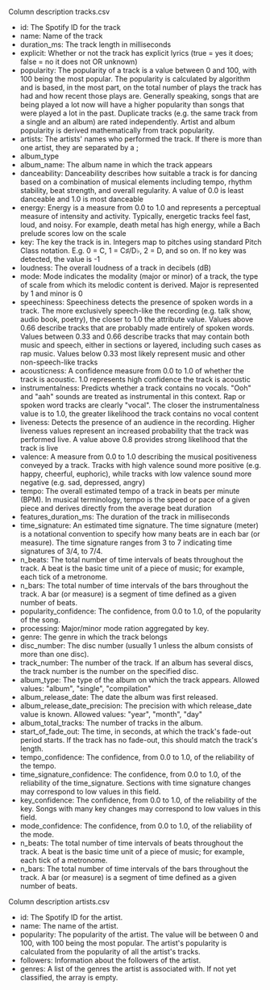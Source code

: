 Column description tracks.csv

- id: 				The Spotify ID for the track
- name: 			Name of the track
- duration_ms: 			The track length in milliseconds
- explicit: 			Whether or not the track has explicit lyrics (true = yes it does; false = no it does not OR unknown)
- popularity: 			The popularity of a track is a value between 0 and 100, with 100 being the most popular. The popularity is calculated 
					by algorithm and is based, in the most part, on the total number of plays the track has had and how recent 
					those plays are. Generally speaking, songs that are being played a lot now will have a higher popularity 
					than songs that were played a lot in the past. Duplicate tracks (e.g. the same track from a single and an album) 
					are rated independently. Artist and album popularity is derived mathematically from track popularity.
- artists: 			The artists' names who performed the track. If there is more than one artist, they are separated by a ;
- album_type
- album_name: 	 		The album name in which the track appears
- danceability: 		Danceability describes how suitable a track is for dancing based on a combination of musical elements including tempo, 
					rhythm stability, beat strength, and overall regularity. A value of 0.0 is least danceable and 1.0 is most danceable    
- energy: 			Energy is a measure from 0.0 to 1.0 and represents a perceptual measure of intensity and activity. Typically, energetic 
					tracks feel fast, loud, and noisy. For example, death metal has high energy, while a Bach prelude scores low on the scale
- key:				The key the track is in. Integers map to pitches using standard Pitch Class notation. 
					E.g. 0 = C, 1 = C♯/D♭, 2 = D, and so on. If no key was detected, the value is -1
- loudness: 			The overall loudness of a track in decibels (dB)
- mode:				Mode indicates the modality (major or minor) of a track, the type of scale from which its melodic content is derived. 
					Major is represented by 1 and minor is 0
- speechiness: 			Speechiness detects the presence of spoken words in a track. The more exclusively speech-like the 
					recording (e.g. talk show, audio book, poetry), the closer to 1.0 the attribute value. Values above 0.66
					describe tracks that are probably made entirely of spoken words. Values between 0.33 and 0.66 describe
					tracks that may contain both music and speech, either in sections or layered, including such cases as rap music. 
					Values below 0.33 most likely represent music and other non-speech-like tracks
- acousticness:			A confidence measure from 0.0 to 1.0 of whether the track is acoustic. 1.0 represents high confidence the track is acoustic
- instrumentalness:		Predicts whether a track contains no vocals. "Ooh" and "aah" sounds are treated as instrumental in this context. 
					Rap or spoken word tracks are clearly "vocal". The closer the instrumentalness value is to 1.0, 
					the greater likelihood the track contains no vocal content
- liveness:			Detects the presence of an audience in the recording. Higher liveness values represent an increased probability that 
					the track was performed live. A value above 0.8 provides strong likelihood that the track is live
- valence:			A measure from 0.0 to 1.0 describing the musical positiveness conveyed by a track. 
					Tracks with high valence sound more positive (e.g. happy, cheerful, euphoric), while tracks with low valence sound more
					negative (e.g. sad, depressed, angry)
- tempo:			The overall estimated tempo of a track in beats per minute (BPM). In musical terminology, tempo is the speed or 
					pace of a given piece and derives directly from the average beat duration
- features_duration_ms: 	The duration of the track in milliseconds
- time_signature:		An estimated time signature. The time signature (meter) is a notational convention to specify how many beats 
					are in each bar (or measure). The time signature ranges from 3 to 7 indicating time signatures of 3/4, to 7/4.
- n_beats:			The total number of time intervals of beats throughout the track. A beat is the basic time unit of a piece of music; 
					for example, each tick of a metronome.
- n_bars:			The total number of time intervals of the bars throughout the track. A bar (or measure) is a segment of time defined
					as a given number of beats.
- popularity_confidence: 	The confidence, from 0.0 to 1.0, of the popularity of the song.
- processing: 			Major/minor mode ration aggregated by key.
- genre:			The genre in which the track belongs
- disc_number:			The disc number (usually 1 unless the album consists of more than one disc).
- track_number: 		The number of the track. If an album has several discs, the track number is the number on the specified disc.
- album_type:			The type of the album on which the track appears. Allowed values: "album", "single", "compilation"
- album_release_date: 		The date the album was first released.
- album_release_date_precision:	The precision with which release_date value is known. Allowed values: "year", "month", "day"
- album_total_tracks: 		The number of tracks in the album.
- start_of_fade_out: 		The time, in seconds, at which the track's fade-out period starts. If the track has no fade-out, this should match the track's length.
- tempo_confidence: 		The confidence, from 0.0 to 1.0, of the reliability of the tempo.
- time_signature_confidence: 	The confidence, from 0.0 to 1.0, of the reliability of the time_signature. Sections with time signature changes may correspond to low values in this field.
- key_confidence: 		The confidence, from 0.0 to 1.0, of the reliability of the key. Songs with many key changes may correspond to low values in this field.
- mode_confidence: 		The confidence, from 0.0 to 1.0, of the reliability of the mode.
- n_beats: 			The total number of time intervals of beats throughout the track. A beat is the basic time unit of a piece of music; for example, each tick of a metronome.
- n_bars: 			The total number of time intervals of the bars throughout the track. A bar (or measure) is a segment of time defined as a given number of beats.

Column description artists.csv

- id:  			The Spotify ID for the artist.
- name: 		The name of the artist.
- popularity: 		The popularity of the artist. The value will be between 0 and 100, with 100 being the most popular. The artist's popularity is calculated from the popularity of all the artist's tracks.
- followers:		Information about the followers of the artist.
- genres: 		A list of the genres the artist is associated with. If not yet classified, the array is empty.


